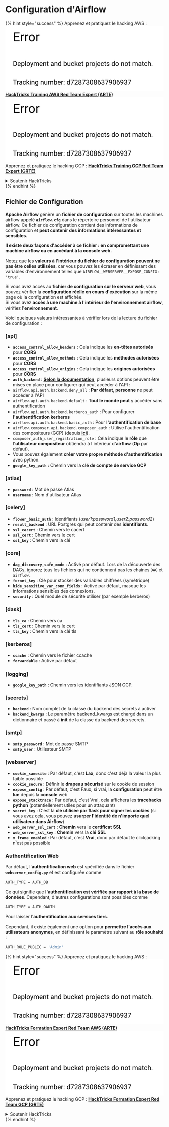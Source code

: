 # Configuration d'Airflow

{% hint style="success" %}
Apprenez et pratiquez le hacking AWS :<img src="../../.gitbook/assets/image (1) (1).png" alt="" data-size="line">[**HackTricks Training AWS Red Team Expert (ARTE)**](https://training.hacktricks.xyz/courses/arte)<img src="../../.gitbook/assets/image (1) (1).png" alt="" data-size="line">\
Apprenez et pratiquez le hacking GCP : <img src="../../.gitbook/assets/image (2).png" alt="" data-size="line">[**HackTricks Training GCP Red Team Expert (GRTE)**<img src="../../.gitbook/assets/image (2).png" alt="" data-size="line">](https://training.hacktricks.xyz/courses/grte)

<details>

<summary>Soutenir HackTricks</summary>

* Vérifiez les [**plans d'abonnement**](https://github.com/sponsors/carlospolop) !
* **Rejoignez le** 💬 [**groupe Discord**](https://discord.gg/hRep4RUj7f) ou le [**groupe telegram**](https://t.me/peass) ou **suivez-nous sur** **Twitter** 🐦 [**@hacktricks\_live**](https://twitter.com/hacktricks\_live)**.**
* **Partagez des astuces de hacking en soumettant des PR au** [**HackTricks**](https://github.com/carlospolop/hacktricks) et [**HackTricks Cloud**](https://github.com/carlospolop/hacktricks-cloud) repos GitHub.

</details>
{% endhint %}

## Fichier de Configuration

**Apache Airflow** génère un **fichier de configuration** sur toutes les machines airflow appelé **`airflow.cfg`** dans le répertoire personnel de l'utilisateur airflow. Ce fichier de configuration contient des informations de configuration et **peut contenir des informations intéressantes et sensibles.**

**Il existe deux façons d'accéder à ce fichier : en compromettant une machine airflow ou en accédant à la console web.**

Notez que les **valeurs à l'intérieur du fichier de configuration** **peuvent ne pas être celles utilisées**, car vous pouvez les écraser en définissant des variables d'environnement telles que `AIRFLOW__WEBSERVER__EXPOSE_CONFIG: 'true'`.

Si vous avez accès au **fichier de configuration sur le serveur web**, vous pouvez vérifier la **configuration réelle en cours d'exécution** sur la même page où la configuration est affichée.\
Si vous avez **accès à une machine à l'intérieur de l'environnement airflow**, vérifiez l'**environnement**.

Voici quelques valeurs intéressantes à vérifier lors de la lecture du fichier de configuration :

### \[api]

* **`access_control_allow_headers`** : Cela indique les **en-têtes autorisés** pour **CORS**
* **`access_control_allow_methods`** : Cela indique les **méthodes autorisées** pour **CORS**
* **`access_control_allow_origins`** : Cela indique les **origines autorisées** pour **CORS**
* **`auth_backend`** : [**Selon la documentation**](https://airflow.apache.org/docs/apache-airflow/stable/security/api.html), plusieurs options peuvent être mises en place pour configurer qui peut accéder à l'API :
* `airflow.api.auth.backend.deny_all` : **Par défaut, personne** ne peut accéder à l'API
* `airflow.api.auth.backend.default` : **Tout le monde peut** y accéder sans authentification
* `airflow.api.auth.backend.kerberos_auth` : Pour configurer **l'authentification kerberos**
* `airflow.api.auth.backend.basic_auth` : Pour **l'authentification de base**
* `airflow.composer.api.backend.composer_auth` : Utilise l'authentification des compositeurs (GCP) (depuis [**ici**](https://cloud.google.com/composer/docs/access-airflow-api)).
* `composer_auth_user_registration_role` : Cela indique le **rôle** que l'**utilisateur compositeur** obtiendra à l'intérieur d'**airflow** (**Op** par défaut).
* Vous pouvez également **créer votre propre méthode d'authentification** avec python.
* **`google_key_path` :** Chemin vers la **clé de compte de service GCP**

### **\[atlas]**

* **`password`** : Mot de passe Atlas
* **`username`** : Nom d'utilisateur Atlas

### \[celery]

* **`flower_basic_auth`** : Identifiants (_user1:password1,user2:password2_)
* **`result_backend`** : URL Postgres qui peut contenir des **identifiants**.
* **`ssl_cacert`** : Chemin vers le cacert
* **`ssl_cert`** : Chemin vers le cert
* **`ssl_key`** : Chemin vers la clé

### \[core]

* **`dag_discovery_safe_mode`** : Activé par défaut. Lors de la découverte des DAGs, ignorez tous les fichiers qui ne contiennent pas les chaînes `DAG` et `airflow`.
* **`fernet_key`** : Clé pour stocker des variables chiffrées (symétrique)
* **`hide_sensitive_var_conn_fields`** : Activé par défaut, masque les informations sensibles des connexions.
* **`security`** : Quel module de sécurité utiliser (par exemple kerberos)

### \[dask]

* **`tls_ca`** : Chemin vers ca
* **`tls_cert`** : Chemin vers le cert
* **`tls_key`** : Chemin vers la clé tls

### \[kerberos]

* **`ccache`** : Chemin vers le fichier ccache
* **`forwardable`** : Activé par défaut

### \[logging]

* **`google_key_path`** : Chemin vers les identifiants JSON GCP.

### \[secrets]

* **`backend`** : Nom complet de la classe du backend des secrets à activer
* **`backend_kwargs`** : Le paramètre backend\_kwargs est chargé dans un dictionnaire et passé à **init** de la classe du backend des secrets.

### \[smtp]

* **`smtp_password`** : Mot de passe SMTP
* **`smtp_user`** : Utilisateur SMTP

### \[webserver]

* **`cookie_samesite`** : Par défaut, c'est **Lax**, donc c'est déjà la valeur la plus faible possible
* **`cookie_secure`** : Définir le **drapeau sécurisé** sur le cookie de session
* **`expose_config`** : Par défaut, c'est Faux, si vrai, la **configuration** peut être **lue** depuis la **console** web
* **`expose_stacktrace`** : Par défaut, c'est Vrai, cela affichera les **tracebacks python** (potentiellement utiles pour un attaquant)
* **`secret_key`** : C'est la **clé utilisée par flask pour signer les cookies** (si vous avez cela, vous pouvez **usurper l'identité de n'importe quel utilisateur dans Airflow**)
* **`web_server_ssl_cert`** : **Chemin** vers le **certificat** **SSL**
* **`web_server_ssl_key`** : **Chemin** vers la **clé** **SSL**
* **`x_frame_enabled`** : Par défaut, c'est **Vrai**, donc par défaut le clickjacking n'est pas possible

### Authentification Web

Par défaut, l'**authentification web** est spécifiée dans le fichier **`webserver_config.py`** et est configurée comme
```bash
AUTH_TYPE = AUTH_DB
```
Ce qui signifie que **l'authentification est vérifiée par rapport à la base de données**. Cependant, d'autres configurations sont possibles comme
```bash
AUTH_TYPE = AUTH_OAUTH
```
Pour laisser l'**authentification aux services tiers**.

Cependant, il existe également une option pour **permettre l'accès aux utilisateurs anonymes**, en définissant le paramètre suivant au **rôle souhaité** :
```bash
AUTH_ROLE_PUBLIC = 'Admin'
```
{% hint style="success" %}
Apprenez et pratiquez le hacking AWS :<img src="../../.gitbook/assets/image (1) (1).png" alt="" data-size="line">[**HackTricks Formation Expert Red Team AWS (ARTE)**](https://training.hacktricks.xyz/courses/arte)<img src="../../.gitbook/assets/image (1) (1).png" alt="" data-size="line">\
Apprenez et pratiquez le hacking GCP : <img src="../../.gitbook/assets/image (2).png" alt="" data-size="line">[**HackTricks Formation Expert Red Team GCP (GRTE)**<img src="../../.gitbook/assets/image (2).png" alt="" data-size="line">](https://training.hacktricks.xyz/courses/grte)

<details>

<summary>Soutenir HackTricks</summary>

* Consultez les [**plans d'abonnement**](https://github.com/sponsors/carlospolop) !
* **Rejoignez le** 💬 [**groupe Discord**](https://discord.gg/hRep4RUj7f) ou le [**groupe telegram**](https://t.me/peass) ou **suivez-nous sur** **Twitter** 🐦 [**@hacktricks\_live**](https://twitter.com/hacktricks\_live)**.**
* **Partagez des astuces de hacking en soumettant des PR aux** [**HackTricks**](https://github.com/carlospolop/hacktricks) et [**HackTricks Cloud**](https://github.com/carlospolop/hacktricks-cloud) dépôts github.

</details>
{% endhint %}

